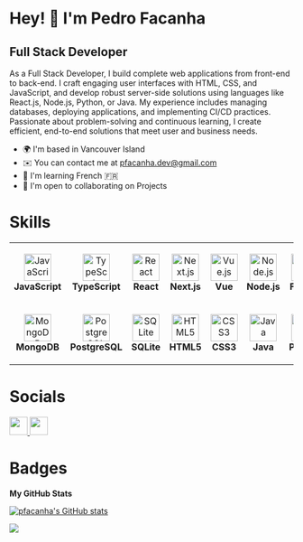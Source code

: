 Hey! 👋 I'm Pedro Facanha
=====================================================================================================================================

Full Stack Developer
--------------------

As a Full Stack Developer, I build complete web applications from front-end to back-end. I craft engaging user interfaces with HTML, CSS, and JavaScript, and develop robust server-side solutions using languages like React.js, Node.js, Python, or Java. My experience includes managing databases, deploying applications, and implementing CI/CD practices. Passionate about problem-solving and continuous learning, I create efficient, end-to-end solutions that meet user and business needs.

<p align="left">
</p>

* 🌍  I'm based in Vancouver Island
* ✉️  You can contact me at [pfacanha.dev@gmail.com](mailto:pedruluizmf@gmail.com)
* 🧠  I'm learning French :fr:
* 🤝  I'm open to collaborating on Projects

# Skills

<table>
  <tr>
    <td align="center" height="108" width="108">
      <img src="https://raw.githubusercontent.com/danielcranney/readme-generator/main/public/icons/skills/javascript-colored.svg" width="48" height="48" alt="JavaScript" />
      <br /><strong>JavaScript</strong>
    </td>
    <td align="center" height="108" width="108">
      <img src="https://raw.githubusercontent.com/danielcranney/readme-generator/main/public/icons/skills/typescript-colored.svg" width="48" height="48" alt="TypeScript" />
      <br /><strong>TypeScript</strong>
    </td>
    <td align="center" height="108" width="108">
      <img src="https://raw.githubusercontent.com/danielcranney/readme-generator/main/public/icons/skills/react-colored.svg" width="48" height="48" alt="React" />
      <br /><strong>React</strong>
    </td>
    <td align="center" height="108" width="108">
      <img src="https://cdn.jsdelivr.net/gh/devicons/devicon/icons/nextjs/nextjs-original.svg" width="48" height="48" alt="Next.js" />
      <br /><strong>Next.js</strong>
    </td>
    <td align="center" height="108" width="108">
      <img src="https://cdn.jsdelivr.net/gh/devicons/devicon/icons/vuejs/vuejs-original.svg" width="48" height="48" alt="Vue.js" />
      <br /><strong>Vue</strong>
    </td>
    <td align="center" height="108" width="108">
      <img src="https://raw.githubusercontent.com/danielcranney/readme-generator/main/public/icons/skills/nodejs-colored.svg" width="48" height="48" alt="Node.js" />
      <br /><strong>Node.js</strong>
    </td>
    <td align="center" height="108" width="108">
      <img src="https://cdn.jsdelivr.net/gh/devicons/devicon/icons/fastify/fastify-original.svg" width="48" height="48" alt="Fastify" />
      <br /><strong>Fastify</strong>
    </td>
    <td align="center" height="108" width="108">
      <img src="https://cdn.jsdelivr.net/gh/devicons/devicon/icons/sequelize/sequelize-original.svg" width="48" height="48" alt="Sequelize" />
      <br /><strong>Sequelize</strong>
    </td>
  </tr>
  <tr>
    <td align="center" height="108" width="108">
      <img src="https://cdn.jsdelivr.net/gh/devicons/devicon/icons/mongodb/mongodb-original.svg" width="48" height="48" alt="MongoDB" />
      <br /><strong>MongoDB</strong>
    </td>
    <td align="center" height="108" width="108">
      <img src="https://raw.githubusercontent.com/danielcranney/readme-generator/main/public/icons/skills/postgresql-colored.svg" width="48" height="48" alt="PostgreSQL" />
      <br /><strong>PostgreSQL</strong>
    </td>
    <td align="center" height="108" width="108">
      <img src="https://cdn.jsdelivr.net/gh/devicons/devicon/icons/sqlite/sqlite-original.svg" width="48" height="48" alt="SQLite" />
      <br /><strong>SQLite</strong>
    </td>
    <td align="center" height="108" width="108">
      <img src="https://raw.githubusercontent.com/danielcranney/readme-generator/main/public/icons/skills/html5-colored.svg" width="48" height="48" alt="HTML5" />
      <br /><strong>HTML5</strong>
    </td>
    <td align="center" height="108" width="108">
      <img src="https://raw.githubusercontent.com/danielcranney/readme-generator/main/public/icons/skills/css3-colored.svg" width="48" height="48" alt="CSS3" />
      <br /><strong>CSS3</strong>
    </td>
    <td align="center" height="108" width="108">
      <img src="https://raw.githubusercontent.com/danielcranney/readme-generator/main/public/icons/skills/java-colored.svg" width="48" height="48" alt="Java" />
      <br /><strong>Java</strong>
    </td>
    <td align="center" height="108" width="108">
      <img src="https://raw.githubusercontent.com/danielcranney/readme-generator/main/public/icons/skills/python-colored.svg" width="48" height="48" alt="Python" />
      <br /><strong>Python</strong>
    </td>
    <td align="center" height="108" width="108">
      <img src="https://raw.githubusercontent.com/danielcranney/readme-generator/main/public/icons/skills/git-colored.svg" width="48" height="48" alt="Git" />
      <br /><strong>Git</strong>
    </td>
  </tr>
</table>

# Socials

<p align="left"> <a href="https://www.github.com/pedrofacanha" target="_blank" rel="noreferrer"> <picture> <source media="(prefers-color-scheme: dark)" srcset="https://raw.githubusercontent.com/danielcranney/readme-generator/main/public/icons/socials/github-dark.svg" /> <source media="(prefers-color-scheme: light)" srcset="https://raw.githubusercontent.com/danielcranney/readme-generator/main/public/icons/socials/github.svg" /> <img src="https://raw.githubusercontent.com/danielcranney/readme-generator/main/public/icons/socials/github.svg" width="32" height="32" /> </picture> </a> <a href="https://www.linkedin.com/in/pedro-facanha-845352a4/" target="_blank" rel="noreferrer"> <picture> <source media="(prefers-color-scheme: dark)" srcset="https://raw.githubusercontent.com/danielcranney/readme-generator/main/public/icons/socials/linkedin-dark.svg" /> <source media="(prefers-color-scheme: light)" srcset="https://raw.githubusercontent.com/danielcranney/readme-generator/main/public/icons/socials/linkedin.svg" /> <img src="https://raw.githubusercontent.com/danielcranney/readme-generator/main/public/icons/socials/linkedin.svg" width="32" height="32" /> </picture> </a>
</p>

# Badges

<b>My GitHub Stats</b>

<a href="http://www.github.com/pfacanha"><img src="https://github-readme-stats.vercel.app/api?username=pfacanha&show_icons=true&hide=&count_private=true&title_color=0891b2&text_color=ffffff&icon_color=0891b2&bg_color=1c1917&hide_border=true&show_icons=true" alt="pfacanha's GitHub stats" /></a>

<a href="http://www.github.com/pfacanha"><img src="https://github-readme-streak-stats.herokuapp.com/?user=pfacanha&stroke=ffffff&background=1c1917&ring=0891b2&fire=0891b2&currStreakNum=ffffff&currStreakLabel=0891b2&sideNums=ffffff&sideLabels=ffffff&dates=ffffff&hide_border=true" /></a>
